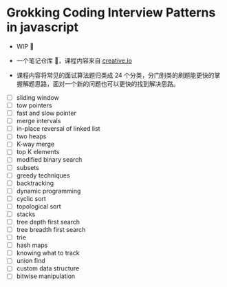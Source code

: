 # Grokking Coding Interview Patterns in javascript

- WIP :beginner:

- 一个笔记仓库  :notebook_with_decorative_cover:，课程内容来自 [creative.io](https://www.educative.io/courses/grokking-coding-interview-patterns-javascript)
- 课程内容将常见的面试算法题归类成 24 个分类，分门别类的刷题能更快的掌握解题思路，面对一个新的问题也可以更快的找到解决思路。

- [ ] sliding window
- [ ] tow pointers
- [ ] fast and slow pointer
- [ ] merge intervals
- [ ] in-place reversal of linked list
- [ ] two heaps
- [ ] K-way merge
- [ ] top K elements
- [ ] modified binary search
- [ ] subsets
- [ ] greedy techniques
- [ ] backtracking
- [ ] dynamic programming
- [ ] cyclic sort
- [ ] topological sort
- [ ] stacks
- [ ] tree depth first search
- [ ] tree breadth first search
- [ ] trie
- [ ] hash maps
- [ ] knowing what to track
- [ ] union find
- [ ] custom data structure
- [ ] bitwise manipulation
